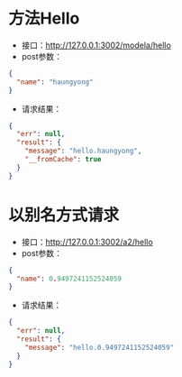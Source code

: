 # 方法Hello #- 接口：http://127.0.0.1:3002/modela/hello- post参数：```json{
  "name": "haungyong"
}```- 请求结果：```json{
  "err": null,
  "result": {
    "message": "hello.haungyong",
    "__fromCache": true
  }
}```
# 以别名方式请求 #- 接口：http://127.0.0.1:3002/a2/hello- post参数：```json{
  "name": 0.9497241152524059
}```- 请求结果：```json{
  "err": null,
  "result": {
    "message": "hello.0.9497241152524059"
  }
}```